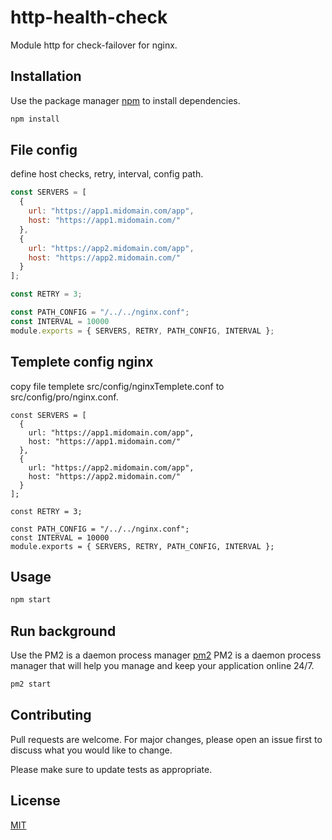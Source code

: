 # http-health-check

Module http for check-failover for nginx.


## Installation

Use the package manager [npm](https://www.npmjs.com/) to install dependencies.

```bash
npm install
```

## File config
define host checks, retry, interval, config path.

```javascript
const SERVERS = [
  {
    url: "https://app1.midomain.com/app",
    host: "https://app1.midomain.com/"
  },
  {
    url: "https://app2.midomain.com/app",
    host: "https://app2.midomain.com/"
  }
];

const RETRY = 3;

const PATH_CONFIG = "/../../nginx.conf";
const INTERVAL = 10000
module.exports = { SERVERS, RETRY, PATH_CONFIG, INTERVAL };
```


## Templete config nginx
copy file templete src/config/nginxTemplete.conf to src/config/pro/nginx.conf.

```nginx
const SERVERS = [
  {
    url: "https://app1.midomain.com/app",
    host: "https://app1.midomain.com/"
  },
  {
    url: "https://app2.midomain.com/app",
    host: "https://app2.midomain.com/"
  }
];

const RETRY = 3;

const PATH_CONFIG = "/../../nginx.conf";
const INTERVAL = 10000
module.exports = { SERVERS, RETRY, PATH_CONFIG, INTERVAL };
```

## Usage

```bash
npm start
```

## Run background
Use the PM2 is a daemon process manager [pm2](https://pm2.keymetrics.io/docs/usage/quick-start/) PM2 is a daemon process manager that will help you manage and keep your application online 24/7.

```bash
pm2 start
```

## Contributing
Pull requests are welcome. For major changes, please open an issue first to discuss what you would like to change.

Please make sure to update tests as appropriate.

## License
[MIT](https://choosealicense.com/licenses/mit/)
